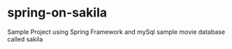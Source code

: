 spring-on-sakila
================

Sample Project using Spring Framework and mySql sample movie database called sakila